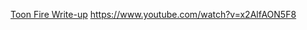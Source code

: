 [Toon Fire Write-up](https://www.patreon.com/posts/toon-fire-write-22032503)
https://www.youtube.com/watch?v=x2AlfAON5F8
